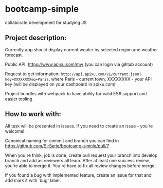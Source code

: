 # bootcamp-simple
collaborate development for studying JS

## Project description:
Currently app should display current weater by selected region and weather forecast.

Public API: https://www.apixu.com/my/ (you can login via gihtub account)

Request to get information: `http://api.apixu.com/v1/current.json?key=XXXXXXXX&q=Paris`,
where Paris - current town, XXXXXXXX - your API key (will be displayed on your dashboard in apixu.com)

Project bundles with webpack to have ability for valid ES6 support and easier tooling.

## How to work with:

All task will be presented in issues. If you need to create an issue - you're welcome!

Canonical naming for commit and branch you can find in https://github.com/SirSerje/bootcamp-simple/pull/7

When you're think, job is done, create pull request your branch into develop branch and add as reviewers all team.
After at least one success review, you're able to merge it. You're have to fix all review changes before merge.

If you found a bug with implemented feature, create an issue for that and add mark it with 'bug' label.
